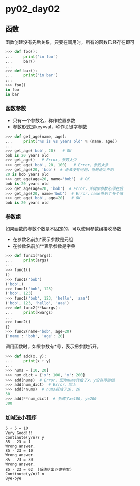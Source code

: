 # py02_day02

## 函数

函数创建没有先后关系，只要在调用时，所有的函数已经存在即可

```python
>>> def foo():
...     print('in foo')
...     bar()
... 
>>> def bar():
...     print('in bar')
... 
>>> foo()
in foo
in bar
```

### 函数参数

- 只有一个参数名，称作位置参数
- 参数形式是key=val，称作关键字参数

```python
>>> def get_age(name, age):
...     print('%s is %s years old' % (name, age))
... 
>>> get_age('bob', 20)   # OK
bob is 20 years old
>>> get_age()   # Error，参数太少
>>> get_age('bob', 20, 100)   # Error，参数太多
>>> get_age(20, 'bob')  # 语法没有问题，但是语义不对
20 is bob years old
>>> get_age(age=20, name='bob')  # OK
bob is 20 years old
>>> get_age(age=20, 'bob')  # Error，关键字参数必须在后
>>> get_age(20, name='bob')  # Error，name得到了多个值
>>> get_age('bob', age=20)   # OK
bob is 20 years old
```

### 参数组

如果函数的参数个数是不固定的，可以使用参数组接收参数

- 在参数名前加\*表示参数是元组
- 在参数名前加\*\*表示参数是字典

```python
>>> def func1(*args):
...     print(args)
... 
>>> func1()
()
>>> func1('bob')
('bob',)
>>> func1('bob', 123)
('bob', 123)
>>> func1('bob', 123, 'hello', 'aaa')
('bob', 123, 'hello', 'aaa')
>>> def func2(**kwargs):
...     print(kwargs)
... 
>>> func2()
{}
>>> func2(name='bob', age=20)
{'name': 'bob', 'age': 20}
```

调用函数时，如果参数有\*号，表示把参数拆开。

```python
>>> def add(x, y):
...     print(x + y)
... 
>>> nums = [10, 20]
>>> num_dict = {'x': 100, 'y': 200}
>>> add(nums)  # Error，因为nums传给了x，y没有得到值
>>> add(num_dict)  # Error，同上
>>> add(*nums)  # nums拆成了10, 20
30
>>> add(**num_dict)  # 拆成了x=100, y=200
300
```

### 加减法小程序

```shell
5 + 5 = 10
Very Good!!!
Continute(y/n)? y
85 - 23 = 1
Wrong answer.
85 - 23 = 10
Wrong answer.
85 - 23 = 30
Wrong answer.
85 - 23 = 62  (系统给出正确答案)
Continute(y/n)? n
Bye-bye
```









